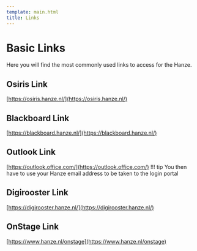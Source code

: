 ```yaml
---
template: main.html
title: Links
---
```


# Basic Links

Here you will find the most commonly used links to access for the Hanze.

## Osiris Link
[https://osiris.hanze.nl/](https://osiris.hanze.nl/)

## Blackboard Link
[https://blackboard.hanze.nl/](https://blackboard.hanze.nl/)

## Outlook Link
[https://outlook.office.com/](https://outlook.office.com/)
!!! tip
    You then have to use your Hanze email address to be taken to the login portal

## Digirooster Link
[https://digirooster.hanze.nl/](https://digirooster.hanze.nl/)

## OnStage Link
[https://www.hanze.nl/onstage](https://www.hanze.nl/onstage)